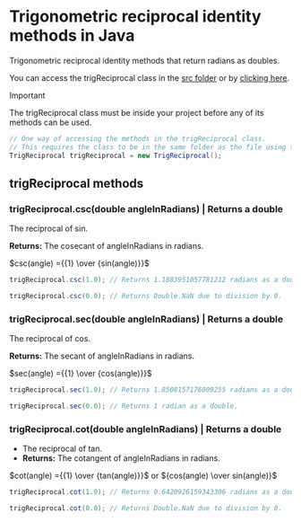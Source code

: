 # Trigonometric reciprocal identity methods in Java

Trigonometric reciprocal identity methods that return radians as doubles.

You can access the trigReciprocal class in the [src folder](src) or by [clicking here](src/TrigReciprocal.java).

> [!IMPORTANT]
> The trigReciprocal class must be inside your project before any of its methods can be used.

```Java
// One way of accessing the methods in the trigReciprocal class.
// This requires the class to be in the same folder as the file using this code.
TrigReciprocal trigReciprocal = new TrigReciprocal();
```

## trigReciprocal methods

### trigReciprocal.csc(double angleInRadians) | Returns a double

The reciprocal of sin.

**Returns:** The cosecant of angleInRadians in radians.

$csc(angle) ={{1} \over {sin(angle)}}$

```Java
trigReciprocal.csc(1.0); // Returns 1.1883951057781212 radians as a double.
```

```Java
trigReciprocal.csc(0.0); // Returns Double.NaN due to division by 0.
```

### trigReciprocal.sec(double angleInRadians) | Returns a double

The reciprocal of cos.

**Returns:** The secant of angleInRadians in radians.

$sec(angle) ={{1} \over {cos(angle)}}$

```Java
trigReciprocal.sec(1.0); // Returns 1.8508157176809255 radians as a double.
```

```Java
trigReciprocal.sec(0.0); // Returns 1 radian as a double.
```

### trigReciprocal.cot(double angleInRadians) | Returns a double

- The reciprocal of tan.
- **Returns:** The cotangent of angleInRadians in radians.

$cot(angle) ={{1} \over {tan(angle)}}$ or ${cos(angle) \over sin(angle)}$

```Java
trigReciprocal.cot(1.0); // Returns 0.6420926159343306 radians as a double.
```

```Java
trigReciprocal.cot(0.0); // Returns Double.NaN due to division by 0.
```
